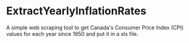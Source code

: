 # ExtractYearlyInflationRates

A simple web scraping tool to get Canada's Consumer Price Index (CPI) values for each year since 1950 and put it in a xls file.
